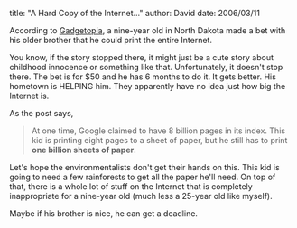 
title: "A Hard Copy of the Internet..."
author: David
date: 2006/03/11

According to [Gadgetopia](http://www.gadgetopia.com/post/5110), a 
nine-year old in North Dakota made a bet with his older brother that he could 
print the entire Internet.

You know, if the story stopped there, it might just be a cute story about 
childhood innocence or something like that. Unfortunately, it doesn't stop 
there. The bet is for $50 and he has 6 months to do it. It gets better. His 
hometown is HELPING him. They apparently have no idea just how big the Internet 
is.

As the post says, 

> At one time, Google claimed to have 8 billion pages in its index. 
> This kid is printing eight pages to a sheet of paper, but he still has to 
> print **one billion sheets of paper**.

Let's hope the environmentalists don't get their hands on this. This kid is 
going to need a few rainforests to get all the paper he'll need. On top of that, 
there is a whole lot of stuff on the Internet that is completely inappropriate 
for a nine-year old (much less a 25-year old like myself).

Maybe if his brother is nice, he can get a deadline.
